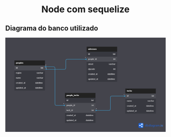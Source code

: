 <h1 align="center">Node com sequelize</h1>

<h2>Diagrama do banco utilizado</h2>

<img alt="Diagrama banco de dados" src="https://github.com/kiq17/node-sequelize/blob/main/src/assests/diagramSequelize.png?raw=true">

